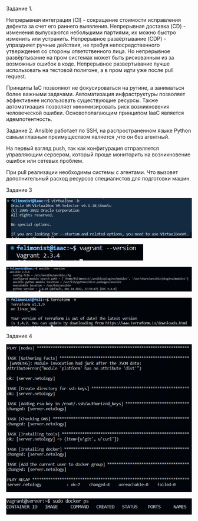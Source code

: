 Задание 1.

Непрерывная интеграция (CI) - сокращение стоимости исправления дефекта за счет его раннего выявления. 
Непрерывная доставка (CD) - изменения выпускаются небольшими партиями, их можно быстро изменить или устранить.
Непрерывное развёртывание (CDP) - упраздняет ручные действия, не требуя непосредственного утверждения со стороны ответственного лица. Но непрерывное развёртывание на пром системах может быть рискованным из за возможных ошибок в коде. Непрерывное развертывание лучше использовать на тестовой полигоне, а в пром идти уже после pull request.

Принципы IaC позволяют не фокусироваться на рутине, а заниматься более важными задачами. Автоматизация инфраструктуры позволяет эффективнее использовать существующие ресурсы. Также автоматизация позволяет минимизировать риск возникновения человеческой ошибки. Основополагающим принципом IaaC является идемпотентность.

Задание 2.
Ansible работает по SSH, на распространенном языке Python самым главным преимуществом является ,что он без агентный.

На первый взгляд push, так как конфигурация отправляется управляющим сервером, который проще мониторить на возникновение ошибок или сетевых проблем.

При pull реализации необходимы системы с агентами. Что вызовет дополнительный расход ресурсов специалистов для подготовки машин.

Задание 3

![slave](https://github.com/felimonist/05-virt-02-iaac/blob/main/img/3.JPG)

![slave](https://github.com/felimonist/05-virt-02-iaac/blob/main/img/3.1.JPG)

![slave](https://github.com/felimonist/05-virt-02-iaac/blob/main/img/3.2.JPG)

![slave](https://github.com/felimonist/05-virt-02-iaac/blob/main/img/3.3.JPG)

Задание 4

![slave](https://github.com/felimonist/05-virt-02-iaac/blob/main/img/4.JPG)

![slave](https://github.com/felimonist/05-virt-02-iaac/blob/main/img/4.1.JPG)
